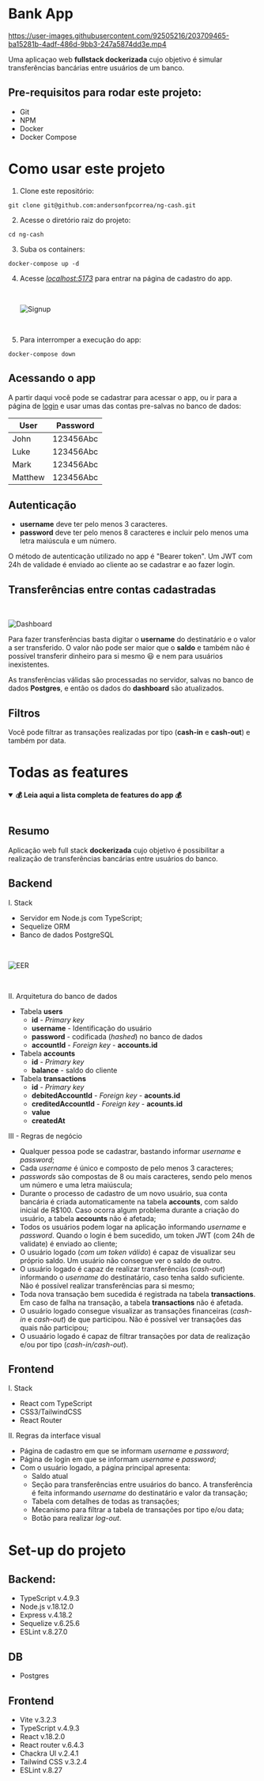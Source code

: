 # Bank App



https://user-images.githubusercontent.com/92505216/203709465-ba15281b-4adf-486d-9bb3-247a5874dd3e.mp4




Uma aplicaçao web **fullstack dockerizada** cujo objetivo é simular transferências bancárias entre usuários de um banco.

## Pre-requisitos para rodar este projeto:

- Git
- NPM
- Docker
- Docker Compose

# Como usar este projeto

1. Clone este repositório:

```
git clone git@github.com:andersonfpcorrea/ng-cash.git
```

2. Acesse o diretório raiz do projeto:

```
cd ng-cash
```

3. Suba os containers:

```
docker-compose up -d
```

4. Acesse _[localhost:5173](http://localhost:5173/)_ para entrar na página de cadastro do app.

   </br>

   ![Signup](./signup.png)

   </br>

5. Para interromper a execução do app:

```
docker-compose down
```

## Acessando o app

A partir daqui você pode se cadastrar para acessar o app, ou ir para a página de [login](http://localhost:5173/login) e usar umas das contas pre-salvas no banco de dados:

| User    | Password  |
| ------- | :-------: |
| John    | 123456Abc |
| Luke    | 123456Abc |
| Mark    | 123456Abc |
| Matthew | 123456Abc |

## Autenticação

- **username** deve ter pelo menos 3 caracteres.
- **password** deve ter pelo menos 8 caracteres e incluir pelo menos uma letra maiúscula e um número.

O método de autenticação utilizado no app é "Bearer token". Um JWT com 24h de validade é enviado ao cliente ao se cadastrar e ao fazer login.

## Transferências entre contas cadastradas

</br>

![Dashboard](./dashboard.png)

Para fazer transferências basta digitar o **username** do destinatário e o valor a ser transferido. O valor não pode ser maior que o **saldo** e também não é possível transferir dinheiro para si mesmo 😃 e nem para usuários inexistentes.

As transferências válidas são processadas no servidor, salvas no banco de dados **Postgres**, e então os dados do **dashboard** são atualizados.

## Filtros

Você pode filtrar as transações realizadas por tipo (**cash-in** e **cash-out**) e também por data.

# Todas as features

<details open>
<summary><strong>💰 Leia aqui a lista completa de features do app 💰</strong></summary>
<br />

## Resumo

Aplicação web full stack **dockerizada** cujo objetivo é possibilitar a realização de transferências bancárias entre usuários do banco.

## Backend

I. Stack

- Servidor em Node.js com TypeScript;
- Sequelize ORM
- Banco de dados PostgreSQL

</br>

![EER](./eer.png)

</br>

II. Arquitetura do banco de dados

- Tabela **users**
  - **id** - _Primary key_
  - **username** - Identificação do usuário
  - **password** - codificada (_hashed_) no banco de dados
  - **accountId** - _Foreign key_ - **accounts.id**
- Tabela **accounts**
  - **id** - _Primary key_
  - **balance** - saldo do cliente
- Tabela **transactions**
  - **id** - _Primary key_
  - **debitedAccountId** - _Foreign key_ - **acounts.id**
  - **creditedAccountId** - _Foreign key_ - **acounts.id**
  - **value**
  - **createdAt**

III - Regras de negócio

- Qualquer pessoa pode se cadastrar, bastando informar _username_ e _password_;
- Cada _username_ é único e composto de pelo menos 3 caracteres;
- _passwords_ são compostas de 8 ou mais caracteres, sendo pelo menos um número e uma letra maiúscula;
- Durante o processo de cadastro de um novo usuário, sua conta bancária é criada automaticamente na tabela **accounts**, com saldo inicial de R$100. Caso ocorra algum problema durante a criação do usuário, a tabela **accounts** não é afetada;
- Todos os usuários podem logar na aplicação informando _username_ e _password_. Quando o login é bem sucedido, um token JWT (com 24h de validate) é enviado ao cliente;
- O usuário logado (_com um token válido_) é capaz de visualizar seu próprio saldo. Um usuário não consegue ver o saldo de outro.
- O usuário logado é capaz de realizar transferências (_cash-out_) informando o _username_ do destinatário, caso tenha saldo suficiente. Não é possível realizar transferências para si mesmo;
- Toda nova transação bem sucedida é registrada na tabela **transactions**. Em caso de falha na transação, a tabela **transactions** não é afetada.
- O usuário logado consegue visualizar as transações financeiras (_cash-in_ e _cash-out_) de que participou. Não é possível ver transações das quais não participou;
- O usuaário logado é capaz de filtrar transações por data de realização e/ou por tipo (_cash-in/cash-out_).

## Frontend

I. Stack

- React com TypeScript
- CSS3/TailwindCSS
- React Router

II. Regras da interface visual

- Página de cadastro em que se informam _username_ e _password_;
- Página de login em que se informam _username_ e _password_;
- Com o usuário logado, a página principal apresenta:
  - Saldo atual
  - Seção para transferências entre usuários do banco. A transferência é feita informando _username_ do destinatário e valor da transação;
  - Tabela com detalhes de todas as transações;
  - Mecanismo para filtrar a tabela de transações por tipo e/ou data;
  - Botão para realizar _log-out_.

</details>

# Set-up do projeto

## Backend:

- TypeScript v.4.9.3
- Node.js v.18.12.0
- Express v.4.18.2
- Sequelize v.6.25.6
- ESLint v.8.27.0

## DB

- Postgres

## Frontend

- Vite v.3.2.3
- TypeScript v.4.9.3
- React v.18.2.0
- React router v.6.4.3
- Chackra UI v.2.4.1
- Tailwind CSS v.3.2.4
- ESLint v.8.27

